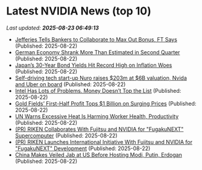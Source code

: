 # Latest NVIDIA News (top 10)
_Last updated: **2025-08-23 06:49:13**_

- [Jefferies Tells Bankers to Collaborate to Max Out Bonus, FT Says](https://biztoc.com/x/15f1a34c557a90bb) (Published: 2025-08-22)
- [German Economy Shrank More Than Estimated in Second Quarter](https://biztoc.com/x/ae0034ca7c9ee252) (Published: 2025-08-22)
- [Japan’s 30-Year Bond Yields Hit Record High on Inflation Woes](https://biztoc.com/x/da43f06f46b5c5ff) (Published: 2025-08-22)
- [Self-driving tech start-up Nuro raises $203m at $6B valuation, Nvida and Uber on board](https://biztoc.com/x/4308677c24abe36a) (Published: 2025-08-22)
- [Intel Has Lots of Problems. Money Doesn’t Top the List](https://biztoc.com/x/82b2c43273e2bfeb) (Published: 2025-08-22)
- [Gold Fields’ First-Half Profit Tops $1 Billion on Surging Prices](https://biztoc.com/x/f2ba8236007af16b) (Published: 2025-08-22)
- [UN Warns Excessive Heat Is Harming Worker Health, Productivity](https://biztoc.com/x/f35c5c6a25728c97) (Published: 2025-08-22)
- [(PR) RIKEN Collaborates With Fujitsu and NVIDIA for "FugakuNEXT" Supercomputer](https://www.techpowerup.com/340199/riken-partners-with-fujitsu-and-nvidia-for-fugakunext-supercomputer) (Published: 2025-08-22)
- [(PR) RIKEN Launches International Initiative With Fujitsu and NVIDIA for "FugakuNEXT" Development](https://www.techpowerup.com/340199/riken-launches-international-initiative-with-fujitsu-and-nvidia-for-fugakunext-development) (Published: 2025-08-22)
- [China Makes Veiled Jab at US Before Hosting Modi, Putin, Erdogan](https://biztoc.com/x/dfef62d1c5f6b12d) (Published: 2025-08-22)
